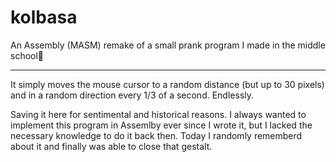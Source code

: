 # kolbasa
 An Assembly (MASM) remake of a small prank program I made in the middle school🥴

---
It simply moves the mouse cursor to a random distance (but up to 30 pixels) and in a random direction every 1/3 of a second. Endlessly.

Saving it here for sentimental and historical reasons. I always wanted to implement this program in Assemlby ever since I wrote it, but I lacked the necessary knowledge to do it back then. Today I randomly rememberd about it and finally was able to close that gestalt.